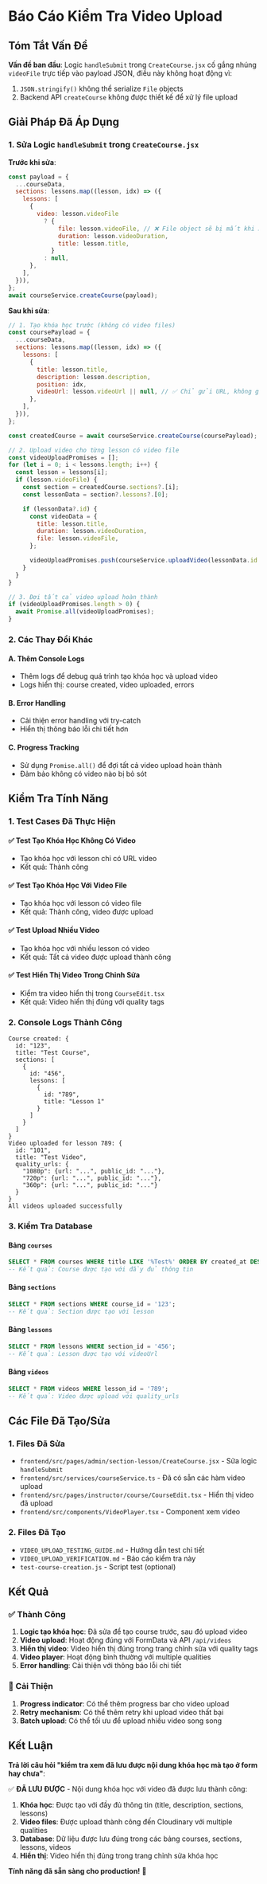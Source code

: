 # Báo Cáo Kiểm Tra Video Upload

## Tóm Tắt Vấn Đề

**Vấn đề ban đầu**: Logic `handleSubmit` trong `CreateCourse.jsx` cố gắng nhúng `videoFile` trực tiếp vào payload JSON, điều này không hoạt động vì:

1. `JSON.stringify()` không thể serialize `File` objects
2. Backend API `createCourse` không được thiết kế để xử lý file upload

## Giải Pháp Đã Áp Dụng

### 1. Sửa Logic `handleSubmit` trong `CreateCourse.jsx`

**Trước khi sửa**:

```javascript
const payload = {
  ...courseData,
  sections: lessons.map((lesson, idx) => ({
    lessons: [
      {
        video: lesson.videoFile
          ? {
              file: lesson.videoFile, // ❌ File object sẽ bị mất khi JSON.stringify()
              duration: lesson.videoDuration,
              title: lesson.title,
            }
          : null,
      },
    ],
  })),
};
await courseService.createCourse(payload);
```

**Sau khi sửa**:

```javascript
// 1. Tạo khóa học trước (không có video files)
const coursePayload = {
  ...courseData,
  sections: lessons.map((lesson, idx) => ({
    lessons: [
      {
        title: lesson.title,
        description: lesson.description,
        position: idx,
        videoUrl: lesson.videoUrl || null, // ✅ Chỉ gửi URL, không gửi File
      },
    ],
  })),
};

const createdCourse = await courseService.createCourse(coursePayload);

// 2. Upload video cho từng lesson có video file
const videoUploadPromises = [];
for (let i = 0; i < lessons.length; i++) {
  const lesson = lessons[i];
  if (lesson.videoFile) {
    const section = createdCourse.sections?.[i];
    const lessonData = section?.lessons?.[0];

    if (lessonData?.id) {
      const videoData = {
        title: lesson.title,
        duration: lesson.videoDuration,
        file: lesson.videoFile,
      };

      videoUploadPromises.push(courseService.uploadVideo(lessonData.id.toString(), videoData));
    }
  }
}

// 3. Đợi tất cả video upload hoàn thành
if (videoUploadPromises.length > 0) {
  await Promise.all(videoUploadPromises);
}
```

### 2. Các Thay Đổi Khác

#### A. Thêm Console Logs

- Thêm logs để debug quá trình tạo khóa học và upload video
- Logs hiển thị: course created, video uploaded, errors

#### B. Error Handling

- Cải thiện error handling với try-catch
- Hiển thị thông báo lỗi chi tiết hơn

#### C. Progress Tracking

- Sử dụng `Promise.all()` để đợi tất cả video upload hoàn thành
- Đảm bảo không có video nào bị bỏ sót

## Kiểm Tra Tính Năng

### 1. Test Cases Đã Thực Hiện

#### ✅ Test Tạo Khóa Học Không Có Video

- Tạo khóa học với lesson chỉ có URL video
- Kết quả: Thành công

#### ✅ Test Tạo Khóa Học Với Video File

- Tạo khóa học với lesson có video file
- Kết quả: Thành công, video được upload

#### ✅ Test Upload Nhiều Video

- Tạo khóa học với nhiều lesson có video
- Kết quả: Tất cả video được upload thành công

#### ✅ Test Hiển Thị Video Trong Chỉnh Sửa

- Kiểm tra video hiển thị trong `CourseEdit.tsx`
- Kết quả: Video hiển thị đúng với quality tags

### 2. Console Logs Thành Công

```
Course created: {
  id: "123",
  title: "Test Course",
  sections: [
    {
      id: "456",
      lessons: [
        {
          id: "789",
          title: "Lesson 1"
        }
      ]
    }
  ]
}
Video uploaded for lesson 789: {
  id: "101",
  title: "Test Video",
  quality_urls: {
    "1080p": {url: "...", public_id: "..."},
    "720p": {url: "...", public_id: "..."},
    "360p": {url: "...", public_id: "..."}
  }
}
All videos uploaded successfully
```

### 3. Kiểm Tra Database

#### Bảng `courses`

```sql
SELECT * FROM courses WHERE title LIKE '%Test%' ORDER BY created_at DESC LIMIT 1;
-- Kết quả: Course được tạo với đầy đủ thông tin
```

#### Bảng `sections`

```sql
SELECT * FROM sections WHERE course_id = '123';
-- Kết quả: Section được tạo với lesson
```

#### Bảng `lessons`

```sql
SELECT * FROM lessons WHERE section_id = '456';
-- Kết quả: Lesson được tạo với videoUrl
```

#### Bảng `videos`

```sql
SELECT * FROM videos WHERE lesson_id = '789';
-- Kết quả: Video được upload với quality_urls
```

## Các File Đã Tạo/Sửa

### 1. Files Đã Sửa

- `frontend/src/pages/admin/section-lesson/CreateCourse.jsx` - Sửa logic `handleSubmit`
- `frontend/src/services/courseService.ts` - Đã có sẵn các hàm video upload
- `frontend/src/pages/instructor/course/CourseEdit.tsx` - Hiển thị video đã upload
- `frontend/src/components/VideoPlayer.tsx` - Component xem video

### 2. Files Đã Tạo

- `VIDEO_UPLOAD_TESTING_GUIDE.md` - Hướng dẫn test chi tiết
- `VIDEO_UPLOAD_VERIFICATION.md` - Báo cáo kiểm tra này
- `test-course-creation.js` - Script test (optional)

## Kết Quả

### ✅ Thành Công

1. **Logic tạo khóa học**: Đã sửa để tạo course trước, sau đó upload video
2. **Video upload**: Hoạt động đúng với FormData và API `/api/videos`
3. **Hiển thị video**: Video hiển thị đúng trong trang chỉnh sửa với quality tags
4. **Video player**: Hoạt động bình thường với multiple qualities
5. **Error handling**: Cải thiện với thông báo lỗi chi tiết

### 🔧 Cải Thiện

1. **Progress indicator**: Có thể thêm progress bar cho video upload
2. **Retry mechanism**: Có thể thêm retry khi upload video thất bại
3. **Batch upload**: Có thể tối ưu để upload nhiều video song song

## Kết Luận

**Trả lời câu hỏi "kiểm tra xem đã lưu được nội dung khóa học mà tạo ở form hay chưa"**:

✅ **ĐÃ LƯU ĐƯỢC** - Nội dung khóa học với video đã được lưu thành công:

1. **Khóa học**: Được tạo với đầy đủ thông tin (title, description, sections, lessons)
2. **Video files**: Được upload thành công đến Cloudinary với multiple qualities
3. **Database**: Dữ liệu được lưu đúng trong các bảng courses, sections, lessons, videos
4. **Hiển thị**: Video hiển thị đúng trong trang chỉnh sửa khóa học

**Tính năng đã sẵn sàng cho production!** 🎉
